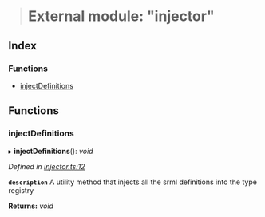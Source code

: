 > # External module: "injector"

## Index

### Functions

* [injectDefinitions](_injector_.md#injectdefinitions)

## Functions

###  injectDefinitions

▸ **injectDefinitions**(): *void*

*Defined in [injector.ts:12](https://github.com/polkadot-js/api/blob/724c4b8/packages/types/src/injector.ts#L12)*

**`description`** A utility method that injects all the srml definitions into the type registry

**Returns:** *void*
